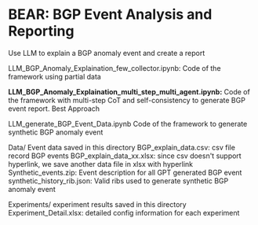 # BEAR: BGP Event Analysis and Reporting
Use LLM to explain a BGP anomaly event and create a report

LLM_BGP_Anomaly_Explaination_few_collector.ipynb:
  Code of the framework using partial data

**LLM_BGP_Anomaly_Explaination_multi_step_multi_agent.ipynb:**
  Code of the framework with multi-step CoT and self-consistency to generate BGP event report. Best Approach

LLM_generate_BGP_Event_Data.ipynb
  Code of the framework to generate synthetic BGP anomaly event

Data/
  Event data saved in this directory
  BGP_explain_data.csv: csv file record BGP events
  BGP_explain_data_xx.xlsx: since csv doesn't support hyperlink, we save another data file in xlsx with hyperlink
  Synthetic_events.zip: Event description for all GPT generated BGP event
  synthetic_history_rib.json: Valid ribs used to generate synthetic BGP anomaly event

Experiments/
  experiment results saved in this directory
  Experiment_Detail.xlsx: detailed config information for each experiment
